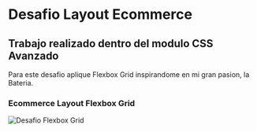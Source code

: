 # Desafio Layout Ecommerce
## Trabajo realizado dentro del modulo CSS Avanzado
<p>Para este desafio aplique Flexbox Grid inspirandome en mi gran pasion, la Bateria.</p>

### Ecommerce Layout Flexbox Grid 
![Desafio Flexbox Grid](assets/img/screenshot_nodo.png)
